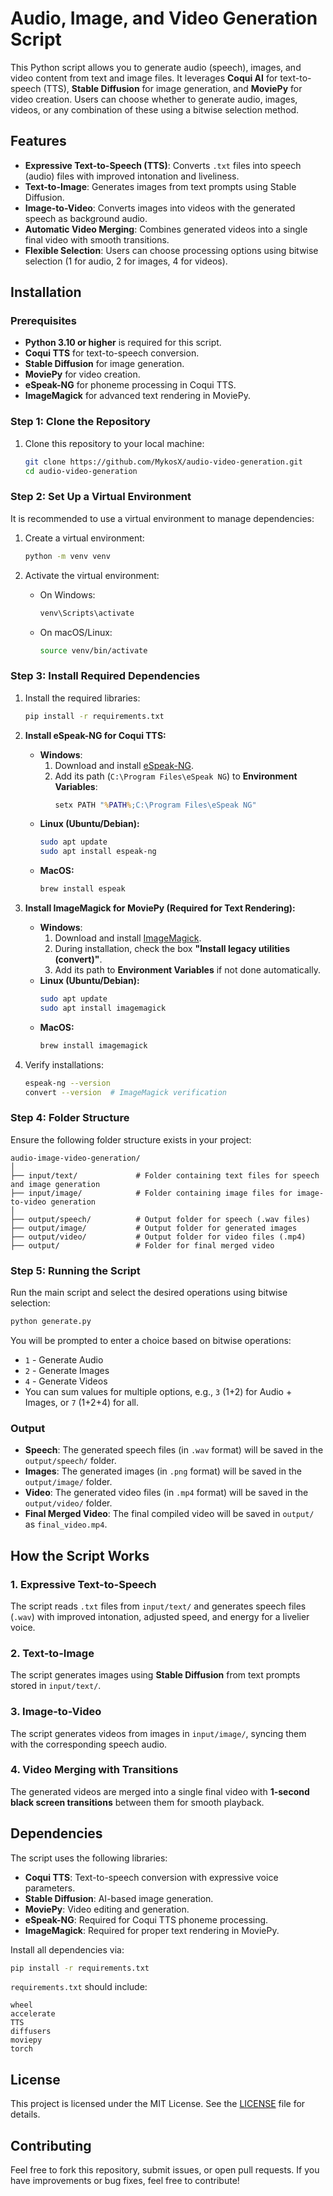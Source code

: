 # Audio, Image, and Video Generation Script

This Python script allows you to generate audio (speech), images, and video content from text and image files. It leverages **Coqui AI** for text-to-speech (TTS), **Stable Diffusion** for image generation, and **MoviePy** for video creation. Users can choose whether to generate audio, images, videos, or any combination of these using a bitwise selection method.

## Features

- **Expressive Text-to-Speech (TTS)**: Converts `.txt` files into speech (audio) files with improved intonation and liveliness.
- **Text-to-Image**: Generates images from text prompts using Stable Diffusion.
- **Image-to-Video**: Converts images into videos with the generated speech as background audio.
- **Automatic Video Merging**: Combines generated videos into a single final video with smooth transitions.
- **Flexible Selection**: Users can choose processing options using bitwise selection (1 for audio, 2 for images, 4 for videos).

## Installation

### Prerequisites

- **Python 3.10 or higher** is required for this script.
- **Coqui TTS** for text-to-speech conversion.
- **Stable Diffusion** for image generation.
- **MoviePy** for video creation.
- **eSpeak-NG** for phoneme processing in Coqui TTS.
- **ImageMagick** for advanced text rendering in MoviePy.

### Step 1: Clone the Repository

1. Clone this repository to your local machine:
   ```bash
   git clone https://github.com/MykosX/audio-video-generation.git
   cd audio-video-generation
   ```

### Step 2: Set Up a Virtual Environment

It is recommended to use a virtual environment to manage dependencies:
   
1. Create a virtual environment:
   ```bash
   python -m venv venv
   ```

2. Activate the virtual environment:
   - On Windows:
     ```bash
     venv\Scripts\activate
     ```
   - On macOS/Linux:
     ```bash
     source venv/bin/activate
     ```

### Step 3: Install Required Dependencies

1. Install the required libraries:
   ```bash
   pip install -r requirements.txt
   ```

2. **Install eSpeak-NG for Coqui TTS:**
   - **Windows**:
     1. Download and install [eSpeak-NG](https://espeak-ng.org/download.html).
     2. Add its path (`C:\Program Files\eSpeak NG`) to **Environment Variables**:
        ```cmd
        setx PATH "%PATH%;C:\Program Files\eSpeak NG"
        ```
   - **Linux (Ubuntu/Debian):**
     ```bash
     sudo apt update
     sudo apt install espeak-ng
     ```
   - **MacOS:**
     ```bash
     brew install espeak
     ```

3. **Install ImageMagick for MoviePy (Required for Text Rendering):**
   - **Windows**:
     1. Download and install [ImageMagick](https://imagemagick.org/script/download.php).
     2. During installation, check the box **"Install legacy utilities (convert)"**.
     3. Add its path to **Environment Variables** if not done automatically.
   - **Linux (Ubuntu/Debian):**
     ```bash
     sudo apt update
     sudo apt install imagemagick
     ```
   - **MacOS:**
     ```bash
     brew install imagemagick
     ```

4. Verify installations:
   ```bash
   espeak-ng --version
   convert --version  # ImageMagick verification
   ```

### Step 4: Folder Structure

Ensure the following folder structure exists in your project:

```
audio-image-video-generation/
│
├── input/text/             # Folder containing text files for speech and image generation
├── input/image/            # Folder containing image files for image-to-video generation
│
├── output/speech/          # Output folder for speech (.wav files)
├── output/image/           # Output folder for generated images
├── output/video/           # Output folder for video files (.mp4)
├── output/                 # Folder for final merged video
```

### Step 5: Running the Script

Run the main script and select the desired operations using bitwise selection:

```bash
python generate.py
```

You will be prompted to enter a choice based on bitwise operations:

- `1` - Generate Audio
- `2` - Generate Images
- `4` - Generate Videos
- You can sum values for multiple options, e.g., `3` (1+2) for Audio + Images, or `7` (1+2+4) for all.

### Output

- **Speech**: The generated speech files (in `.wav` format) will be saved in the `output/speech/` folder.
- **Images**: The generated images (in `.png` format) will be saved in the `output/image/` folder.
- **Video**: The generated video files (in `.mp4` format) will be saved in the `output/video/` folder.
- **Final Merged Video**: The final compiled video will be saved in `output/` as `final_video.mp4`.

## How the Script Works

### 1. Expressive Text-to-Speech
The script reads `.txt` files from `input/text/` and generates speech files (`.wav`) with improved intonation, adjusted speed, and energy for a livelier voice.

### 2. Text-to-Image
The script generates images using **Stable Diffusion** from text prompts stored in `input/text/`.

### 3. Image-to-Video
The script generates videos from images in `input/image/`, syncing them with the corresponding speech audio.

### 4. Video Merging with Transitions
The generated videos are merged into a single final video with **1-second black screen transitions** between them for smooth playback.

## Dependencies

The script uses the following libraries:

- **Coqui TTS**: Text-to-speech conversion with expressive voice parameters.
- **Stable Diffusion**: AI-based image generation.
- **MoviePy**: Video editing and generation.
- **eSpeak-NG**: Required for Coqui TTS phoneme processing.
- **ImageMagick**: Required for proper text rendering in MoviePy.
  
Install all dependencies via:
```bash
pip install -r requirements.txt
```

`requirements.txt` should include:
```
wheel
accelerate
TTS
diffusers
moviepy
torch
```  

## License

This project is licensed under the MIT License. See the [LICENSE](LICENSE) file for details.

## Contributing

Feel free to fork this repository, submit issues, or open pull requests. If you have improvements or bug fixes, feel free to contribute!

